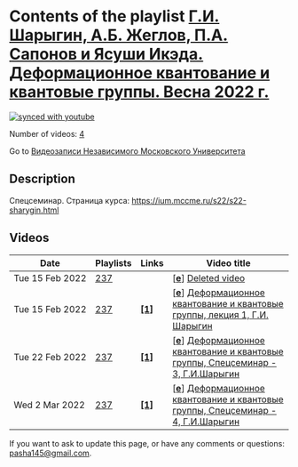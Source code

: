 # Contents of the playlist [Г.И. Шарыгин, А.Б. Жеглов, П.А. Сапонов и Ясуши Икэда. Деформационное квантование и квантовые группы. Весна 2022 г.](https://www.youtube.com/playlist?list=PLp9ABVh6_x4FeO5GwYXD3--rxfxemQgNt)

[![synced with youtube](https://img.shields.io/github/last-commit/mathphysschool/mathphysschool.github.io/autoupdate1?label=synced%20with%20youtube)](https://github.com/mathphysschool/mathphysschool.github.io/commits/autoupdate1)

Number of videos: [4](#videos)

Go to [Видеозаписи Независимого Московского Университета](../README.md)

## Description

Спецсеминар. 
Страница курса:
<https://ium.mccme.ru/s22/s22-sharygin.html>

## Videos

|Date|Playlists|Links|Video title|
|---|---|---|---|
| Tue&nbsp;15&nbsp;Feb&nbsp;2022 | [237](../playlists/237 "Г.И. Шарыгин, А.Б. Жеглов, П.А. Сапонов и Ясуши Икэда. Деформационное квантование и квантовые группы. Весна 2022 г.") |  | [[**e**](https://studio.youtube.com/video/uoEkoLLju-c/edit "Edit")] [Deleted video](https://www.youtube.com/watch?v=uoEkoLLju-c&list=PLp9ABVh6_x4FeO5GwYXD3--rxfxemQgNt "This video is unavailable.") |
| Tue&nbsp;15&nbsp;Feb&nbsp;2022 | [237](../playlists/237 "Г.И. Шарыгин, А.Б. Жеглов, П.А. Сапонов и Ясуши Икэда. Деформационное квантование и квантовые группы. Весна 2022 г.") | [**[1]**](https://ium.mccme.ru/s22/s22-sharygin.html) | [[**e**](https://studio.youtube.com/video/FjMbnqV4zz4/edit "Edit")] [Деформационное квантование и квантовые группы, лекция 1, Г.И. Шарыгин](https://www.youtube.com/watch?v=FjMbnqV4zz4&list=PLp9ABVh6_x4FeO5GwYXD3--rxfxemQgNt "https://ium.mccme.ru/s22/s22-sharygin.html") |
| Tue&nbsp;22&nbsp;Feb&nbsp;2022 | [237](../playlists/237 "Г.И. Шарыгин, А.Б. Жеглов, П.А. Сапонов и Ясуши Икэда. Деформационное квантование и квантовые группы. Весна 2022 г.") | [**[1]**](https://ium.mccme.ru/s22/s22-sharygin.html) | [[**e**](https://studio.youtube.com/video/mKkhBaoMAtQ/edit "Edit")] [Деформационное квантование и квантовые группы, Спецсеминар - 3, Г.И.Шарыгин](https://www.youtube.com/watch?v=mKkhBaoMAtQ&list=PLp9ABVh6_x4FeO5GwYXD3--rxfxemQgNt "Страница курса:&#013;https://ium.mccme.ru/s22/s22-sharygin.html") |
| Wed&nbsp;2&nbsp;Mar&nbsp;2022 | [237](../playlists/237 "Г.И. Шарыгин, А.Б. Жеглов, П.А. Сапонов и Ясуши Икэда. Деформационное квантование и квантовые группы. Весна 2022 г.") | [**[1]**](https://ium.mccme.ru/s22/s22-sharygin.html) | [[**e**](https://studio.youtube.com/video/xa4VXneycc4/edit "Edit")] [Деформационное квантование и квантовые группы, Спецсеминар - 4, Г.И.Шарыгин](https://www.youtube.com/watch?v=xa4VXneycc4&list=PLp9ABVh6_x4FeO5GwYXD3--rxfxemQgNt "Страница курса:&#013;https://ium.mccme.ru/s22/s22-sharygin.html") |


 If you want to ask to update this page, or have any comments or questions: <pasha145@gmail.com>.